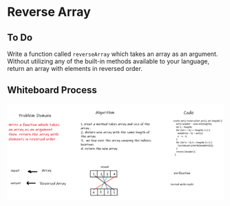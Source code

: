 
# Reverse Array

## To Do

Write a function called `reverseArray` which takes an array as an argument. Without utilizing any of the built-in methods available to your language, return an array with elements in reversed order.

## Whiteboard Process

![array-reverse](./array-reverse.png)